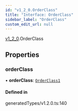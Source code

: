 ```yaml
---
id: "v1_2_0.OrderClass"
title: "Interface: OrderClass"
sidebar_label: "OrderClass"
custom_edit_url: null
---
```


[v1\_2\_0](../namespaces/v1_2_0.md).OrderClass

## Properties

### orderClass

• **orderClass**: [`OrderClass1`](../namespaces/v1_2_0.md#orderclass1)

#### Defined in

generatedTypes/v1.2.0.ts:140
